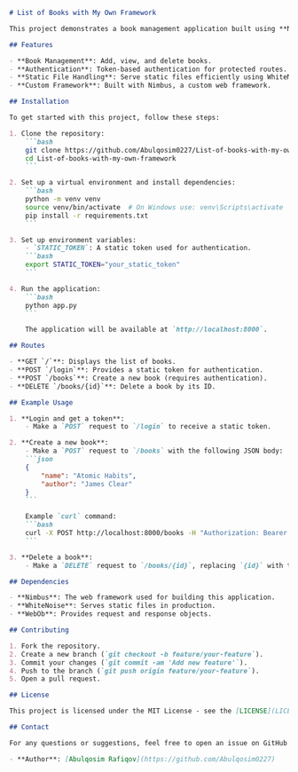 
```markdown
# List of Books with My Own Framework

This project demonstrates a book management application built using **Nimbus**, a web framework I created. The app allows users to manage a list of books with features such as adding, viewing, and deleting books. The project also includes token-based authentication and static file handling using WhiteNoise.

## Features

- **Book Management**: Add, view, and delete books.
- **Authentication**: Token-based authentication for protected routes.
- **Static File Handling**: Serve static files efficiently using WhiteNoise.
- **Custom Framework**: Built with Nimbus, a custom web framework.

## Installation

To get started with this project, follow these steps:

1. Clone the repository:
    ```bash
    git clone https://github.com/Abulqosim0227/List-of-books-with-my-own-framework.git
    cd List-of-books-with-my-own-framework
    ```

2. Set up a virtual environment and install dependencies:
    ```bash
    python -m venv venv
    source venv/bin/activate  # On Windows use: venv\Scripts\activate
    pip install -r requirements.txt
    ```

3. Set up environment variables:
    - `STATIC_TOKEN`: A static token used for authentication.
    ```bash
    export STATIC_TOKEN="your_static_token"
    ```

4. Run the application:
    ```bash
    python app.py
    ```

    The application will be available at `http://localhost:8000`.

## Routes

- **GET `/`**: Displays the list of books.
- **POST `/login`**: Provides a static token for authentication.
- **POST `/books`**: Create a new book (requires authentication).
- **DELETE `/books/{id}`**: Delete a book by its ID.

## Example Usage

1. **Login and get a token**:
    - Make a `POST` request to `/login` to receive a static token.

2. **Create a new book**:
    - Make a `POST` request to `/books` with the following JSON body:
    ```json
    {
        "name": "Atomic Habits",
        "author": "James Clear"
    }
    ```

    Example `curl` command:
    ```bash
    curl -X POST http://localhost:8000/books -H "Authorization: Bearer your_static_token" -d '{"name": "Atomic Habits", "author": "James Clear"}'
    ```

3. **Delete a book**:
    - Make a `DELETE` request to `/books/{id}`, replacing `{id}` with the book's ID.

## Dependencies

- **Nimbus**: The web framework used for building this application.
- **WhiteNoise**: Serves static files in production.
- **WebOb**: Provides request and response objects.

## Contributing

1. Fork the repository.
2. Create a new branch (`git checkout -b feature/your-feature`).
3. Commit your changes (`git commit -am 'Add new feature'`).
4. Push to the branch (`git push origin feature/your-feature`).
5. Open a pull request.

## License

This project is licensed under the MIT License - see the [LICENSE](LICENSE) file for details.

## Contact

For any questions or suggestions, feel free to open an issue on GitHub or contact me directly.

- **Author**: [Abulqosim Rafiqov](https://github.com/Abulqosim0227)
```

